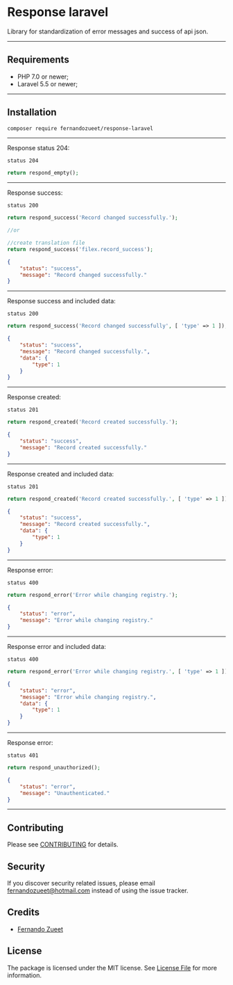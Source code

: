 # Response laravel

Library for standardization of error messages and success of api json.

---

## Requirements

-   PHP 7.0 or newer;
-   Laravel 5.5 or newer;

---

## Installation

```bash
composer require fernandozueet/response-laravel
```

---

Response status 204:

<code>status 204</code>

```php
return respond_empty();
```

---

Response success:

<code>status 200</code>

```php
return respond_success('Record changed successfully.');

//or 

//create translation file
return respond_success('filex.record_success');
```

```json
{
    "status": "success",
    "message": "Record changed successfully."
}
```

---

Response success and included data:

<code>status 200</code>

```php
return respond_success('Record changed successfully', [ 'type' => 1 ]);
```

```json
{
    "status": "success",
    "message": "Record changed successfully.",
    "data": {
        "type": 1
    }
}
```

---

Response created:

<code>status 201</code>

```php
return respond_created('Record created successfully.');
```

```json
{
    "status": "success",
    "message": "Record created successfully."
}
```

---

Response created and included data:

<code>status 201</code>

```php
return respond_created('Record created successfully.', [ 'type' => 1 ]);
```

```json
{
    "status": "success",
    "message": "Record created successfully.",
    "data": {
        "type": 1
    }
}
```

---

Response error:

<code>status 400</code>

```php
return respond_error('Error while changing registry.');
```

```json
{
    "status": "error",
    "message": "Error while changing registry."
}
```

---

Response error and included data:

<code>status 400</code>

```php
return respond_error('Error while changing registry.', [ 'type' => 1 ]);
```

```json
{
    "status": "error",
    "message": "Error while changing registry.",
    "data": {
        "type": 1
    }
}
```

---

Response error:

<code>status 401</code>

```php
return respond_unauthorized();
```

```json
{
    "status": "error",
    "message": "Unauthenticated."
}
```

---

## Contributing

Please see [CONTRIBUTING](https://github.com/FernandoZueet/response-laravel/graphs/contributors) for details.

## Security

If you discover security related issues, please email fernandozueet@hotmail.com instead of using the issue tracker.

## Credits

-   [Fernando Zueet](https://github.com/FernandoZueet)

## License

The package is licensed under the MIT license. See [License File](LICENSE.md) for more information.
